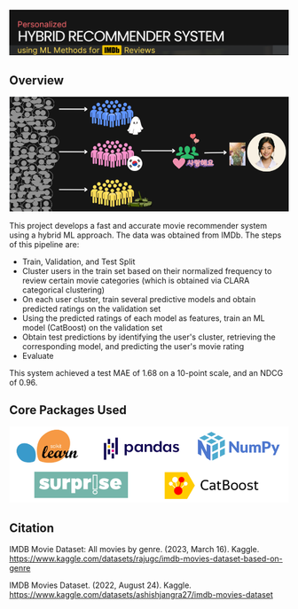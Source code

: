 ![banner](banner.png)

## Overview

![methodology](method2.png)

This project develops a fast and accurate movie recommender system using a hybrid ML approach. The data was obtained from IMDb. The steps of this pipeline are:

- Train, Validation, and Test Split
- Cluster users in the train set based on their normalized frequency to review certain movie categories (which is obtained via CLARA categorical clustering)
- On each user cluster, train several predictive models and obtain predicted ratings on the validation set
- Using the predicted ratings of each model as features, train an ML model (CatBoost) on the validation set
- Obtain test predictions by identifying the user's cluster, retrieving the corresponding model, and predicting the user's movie rating
- Evaluate

This system achieved a test MAE of 1.68 on a 10-point scale, and an NDCG of 0.96.

## Core Packages Used
![packages](packages.png)

## Citation

IMDB Movie Dataset: All movies by genre. (2023, March 16). Kaggle. https://www.kaggle.com/datasets/rajugc/imdb-movies-dataset-based-on-genre

IMDB Movies Dataset. (2022, August 24). Kaggle. https://www.kaggle.com/datasets/ashishjangra27/imdb-movies-dataset
